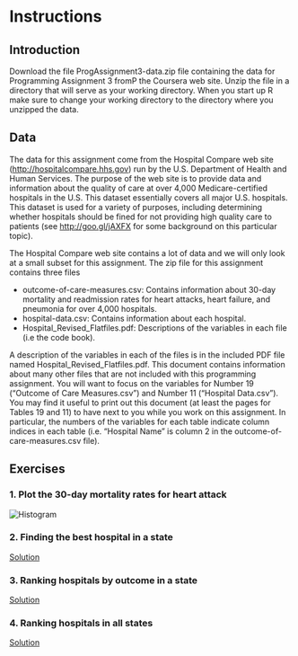 # Instructions

## Introduction
Download the file ProgAssignment3-data.zip file containing the data for Programming Assignment 3 fromP the Coursera web site. Unzip the file in a directory that will serve as your working directory. When you start up R make sure to change your working directory to the directory where you unzipped the data. 

## Data 
The data for this assignment come from the Hospital Compare web site (http://hospitalcompare.hhs.gov) run by the U.S. Department of Health and Human Services. The purpose of the web site is to provide data and information about the quality of care at over 4,000 Medicare-certified hospitals in the U.S. This dataset essentially covers all major U.S. hospitals. This dataset is used for a variety of purposes, including determining whether hospitals should be fined for not providing high quality care to patients (see http://goo.gl/jAXFX for some background on this particular topic).

The Hospital Compare web site contains a lot of data and we will only look at a small subset for this assignment. The zip file for this assignment contains three files
- outcome-of-care-measures.csv: Contains information about 30-day mortality and readmission rates for heart attacks, heart failure, and pneumonia for over 4,000 hospitals.
- hospital-data.csv: Contains information about each hospital.
- Hospital_Revised_Flatfiles.pdf: Descriptions of the variables in each file (i.e the code book).

A description of the variables in each of the files is in the included PDF file named Hospital_Revised_Flatfiles.pdf.
This document contains information about many other files that are not included with this programming assignment. You will want to focus on the variables for Number 19 (“Outcome of Care Measures.csv”) and Number 11 (“Hospital Data.csv”). You may find it useful to print out this document (at least the pages for Tables 19 and 11) to have next to you while you work on this assignment. In particular, the numbers of the variables for each table indicate column indices in each table (i.e. “Hospital Name” is column 2 in the outcome-of-care-measures.csv file).

## Exercises

### 1. Plot the 30-day mortality rates for heart attack

![Histogram](https://github.com/IsaiasGutierrezCruz/datasciencecoursera/blob/main/1_RProgramming/ProgrammingAssignment3/Rplot.png)

### 2. Finding the best hospital in a state

[Solution](https://github.com/IsaiasGutierrezCruz/datasciencecoursera/blob/main/1_RProgramming/ProgrammingAssignment3/best.R)

### 3. Ranking hospitals by outcome in a state

[Solution](https://github.com/IsaiasGutierrezCruz/datasciencecoursera/blob/main/1_RProgramming/ProgrammingAssignment3/rankhospital.R)

### 4. Ranking hospitals in all states

[Solution](https://github.com/IsaiasGutierrezCruz/datasciencecoursera/blob/main/1_RProgramming/ProgrammingAssignment3/rankall.R)